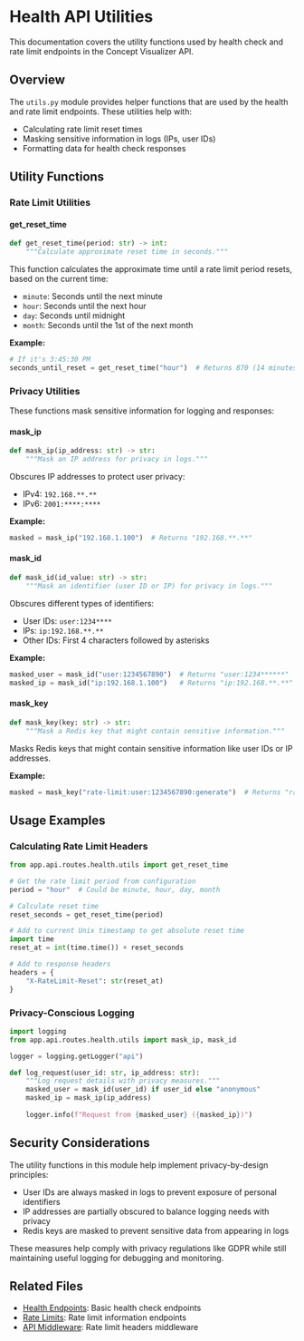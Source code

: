 # Health API Utilities

This documentation covers the utility functions used by health check and rate limit endpoints in the Concept Visualizer API.

## Overview

The `utils.py` module provides helper functions that are used by the health and rate limit endpoints. These utilities help with:

- Calculating rate limit reset times
- Masking sensitive information in logs (IPs, user IDs)
- Formatting data for health check responses

## Utility Functions

### Rate Limit Utilities

#### get_reset_time

```python
def get_reset_time(period: str) -> int:
    """Calculate approximate reset time in seconds."""
```

This function calculates the approximate time until a rate limit period resets, based on the current time:

- `minute`: Seconds until the next minute
- `hour`: Seconds until the next hour
- `day`: Seconds until midnight
- `month`: Seconds until the 1st of the next month

**Example:**
```python
# If it's 3:45:30 PM
seconds_until_reset = get_reset_time("hour")  # Returns 870 (14 minutes and 30 seconds)
```

### Privacy Utilities

These functions mask sensitive information for logging and responses:

#### mask_ip

```python
def mask_ip(ip_address: str) -> str:
    """Mask an IP address for privacy in logs."""
```

Obscures IP addresses to protect user privacy:
- IPv4: `192.168.**.**`
- IPv6: `2001:****:****`

**Example:**
```python
masked = mask_ip("192.168.1.100")  # Returns "192.168.**.**"
```

#### mask_id

```python
def mask_id(id_value: str) -> str:
    """Mask an identifier (user ID or IP) for privacy in logs."""
```

Obscures different types of identifiers:
- User IDs: `user:1234****`
- IPs: `ip:192.168.**.**`
- Other IDs: First 4 characters followed by asterisks

**Example:**
```python
masked_user = mask_id("user:1234567890")  # Returns "user:1234******"
masked_ip = mask_id("ip:192.168.1.100")   # Returns "ip:192.168.**.**"
```

#### mask_key

```python
def mask_key(key: str) -> str:
    """Mask a Redis key that might contain sensitive information."""
```

Masks Redis keys that might contain sensitive information like user IDs or IP addresses.

**Example:**
```python
masked = mask_key("rate-limit:user:1234567890:generate")  # Returns "rate-limit:user:1234******:generate"
```

## Usage Examples

### Calculating Rate Limit Headers

```python
from app.api.routes.health.utils import get_reset_time

# Get the rate limit period from configuration
period = "hour"  # Could be minute, hour, day, month

# Calculate reset time
reset_seconds = get_reset_time(period)

# Add to current Unix timestamp to get absolute reset time
import time
reset_at = int(time.time()) + reset_seconds

# Add to response headers
headers = {
    "X-RateLimit-Reset": str(reset_at)
}
```

### Privacy-Conscious Logging

```python
import logging
from app.api.routes.health.utils import mask_ip, mask_id

logger = logging.getLogger("api")

def log_request(user_id: str, ip_address: str):
    """Log request details with privacy measures."""
    masked_user = mask_id(user_id) if user_id else "anonymous"
    masked_ip = mask_ip(ip_address)
    
    logger.info(f"Request from {masked_user} ({masked_ip})")
```

## Security Considerations

The utility functions in this module help implement privacy-by-design principles:

- User IDs are always masked in logs to prevent exposure of personal identifiers
- IP addresses are partially obscured to balance logging needs with privacy
- Redis keys are masked to prevent sensitive data from appearing in logs

These measures help comply with privacy regulations like GDPR while still maintaining useful logging for debugging and monitoring.

## Related Files

- [Health Endpoints](endpoints.md): Basic health check endpoints
- [Rate Limits](limits.md): Rate limit information endpoints
- [API Middleware](../../middleware/rate_limit_headers.md): Rate limit headers middleware 